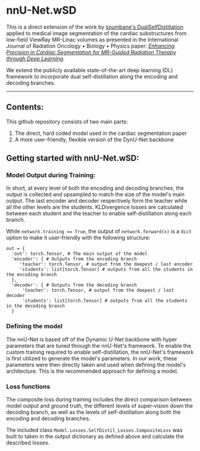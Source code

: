 # nnU-Net.wSD

This is a direct extension of the work by [soumbane's DualSelfDistillation](https://github.com/soumbane/DualSelfDistillation) applied to medical image segmentation of the cardiac substructures from low-field ViewRay MR-Linac volumes as presented in the International Journal of Radiation Oncology $\bullet$ Biology $\bullet$ Physics paper: [_Enhancing Precision in Cardiac Segmentation for MR-Guided Radiation Therapy through Deep Learning_]().


We extend the publicly available state-of-the-art deep learning (DL) framework to incorporate dual self-distillation along the encoding and decoding branches.


---
## Contents:
This github repository consists of two main parts: 
1) The direct, hard coded model used in the cardiac segmentation paper
2) A more user-friendly, flexible version of the DynU-Net backbone



## Getting started with nnU-Net.wSD:
### Model Output during Training:
In short, at every level of both the encoding and decoding branches, the output is collected and upsampled to match the size of the model's main output. The last encoder and decoder respectively form the teacher while all the other levels are the students. KLDivergence losses are calculated between each student and the teacher to enable self-distillation along each branch.

While `network.training == True`, the output of `network.forward(x)` is a `dict` option to make it user-friendly with the following structure:
```
out = {
  'out': torch.Tensor, # The main output of the model
  'encoder': { # Outputs from the encoding branch
     'teacher': torch.Tensor, # output from the deepest / last encoder
     'students': list[torch.Tensor] # outputs from all the students in the encoding branch
  },
  'decoder': { # Outputs from the decoding branch
      'teacher': torch.Tensor, # output from the deepest / last decoder
      'students': list[torch.Tensor] # outputs from all the students in the decoding branch
  }
```

### Defining the model
The nnU-Net is based off of the Dynamic U-Net backbone with hyper parameters that are tuned through the nnU-Net's framework. To enable the custom training required to enable self-distillation, the nnU-Net's framework is first utilized to generate the model's parameters. In our work, these parameters were then directly taken and used when defining the model's architecture. This is the recommended approach for defining a model.

### Loss functions
The composite loss during training includes the direct comparison between model output and ground truth, the different levels of super-vision down the decoding branch, as well as the levels of self-distillation along both the encoding and decoding branches.

The included class `Model.Losses.SelfDistil_Losses.CompositeLoss` was built to taken in the output dictionary as defined above and calculate the described losses.


